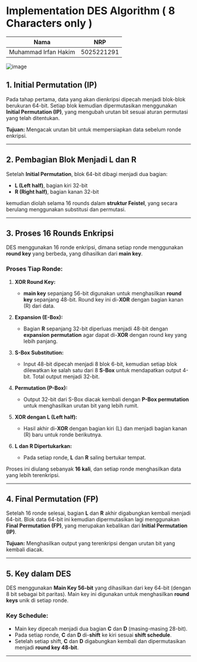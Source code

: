 # Implementation DES Algorithm ( 8 Characters only )

| Nama       | NRP   |
|------------|---------------|
| Muhammad Irfan Hakim | 5025221291 |

![image](https://github.com/user-attachments/assets/41064bd0-b616-4c4a-b47b-ccd2cb725022)

## 1. Initial Permutation (IP)
Pada tahap pertama, data yang akan dienkripsi dipecah menjadi blok-blok berukuran 64-bit. Setiap blok kemudian dipermutasikan menggunakan **Initial Permutation (IP)**, yang mengubah urutan bit sesuai aturan permutasi yang telah ditentukan.

**Tujuan:** Mengacak urutan bit untuk mempersiapkan data sebelum ronde enkripsi.

---

## 2. Pembagian Blok Menjadi L dan R
Setelah **Initial Permutation**, blok 64-bit dibagi menjadi dua bagian:
- **L (Left half)**, bagian kiri 32-bit
- **R (Right half)**, bagian kanan 32-bit

kemudian diolah selama 16 rounds dalam **struktur Feistel**, yang secara berulang menggunakan substitusi dan permutasi.

---

## 3. Proses 16 Rounds Enkripsi
DES menggunakan 16 ronde enkripsi, dimana setiap ronde menggunakan **round key** yang berbeda, yang dihasilkan dari **main key**.

### Proses Tiap Ronde:
1. **XOR Round Key:** 
   - **main key** sepanjang 56-bit digunakan untuk menghasilkan **round key** sepanjang 48-bit. Round key ini di-**XOR** dengan bagian kanan (R) dari data.

2. **Expansion (E-Box):**
   - Bagian **R** sepanjang 32-bit diperluas menjadi 48-bit dengan **expansion permutation** agar dapat di-**XOR** dengan round key yang lebih panjang.

3. **S-Box Substitution:**
   - Input 48-bit dipecah menjadi 8 blok 6-bit, kemudian setiap blok dilewatkan ke salah satu dari 8 **S-Box** untuk mendapatkan output 4-bit. Total output menjadi 32-bit.

4. **Permutation (P-Box):**
   - Output 32-bit dari S-Box diacak kembali dengan **P-Box permutation** untuk menghasilkan urutan bit yang lebih rumit.

5. **XOR dengan L (Left half):**
   - Hasil akhir di-**XOR** dengan bagian kiri (L) dan menjadi bagian kanan (R) baru untuk ronde berikutnya.

6. **L dan R Dipertukarkan:**
   - Pada setiap ronde, **L** dan **R** saling bertukar tempat.

Proses ini diulang sebanyak **16 kali**, dan setiap ronde menghasilkan data yang lebih terenkripsi.

---

## 4. Final Permutation (FP)
Setelah 16 ronde selesai, bagian **L** dan **R** akhir digabungkan kembali menjadi 64-bit. Blok data 64-bit ini kemudian dipermutasikan lagi menggunakan **Final Permutation (FP)**, yang merupakan kebalikan dari **Initial Permutation (IP)**.

**Tujuan:** Menghasilkan output yang terenkripsi dengan urutan bit yang kembali diacak.

---

## 5. Key dalam DES
DES menggunakan **Main Key 56-bit** yang dihasilkan dari key 64-bit (dengan 8 bit sebagai bit paritas). Main key ini digunakan untuk menghasilkan **round keys** unik di setiap ronde.

### Key Schedule:
- Main key dipecah menjadi dua bagian **C** dan **D** (masing-masing 28-bit).
- Pada setiap ronde, **C** dan **D** di-**shift** ke kiri sesuai **shift schedule**.
- Setelah setiap shift, **C** dan **D** digabungkan kembali dan dipermutasikan menjadi **round key 48-bit**.

---
